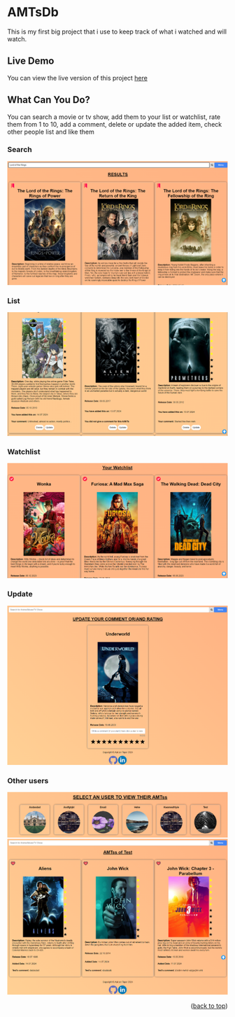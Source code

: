 <a id="readme-top"></a>

# AMTsDb

This is my first big project that i use to keep track of what i watched and will watch.

## Live Demo
You can view the live version of this project [here](https://amtssdb.onrender.com/)

## What Can You Do?
You can search a movie or tv show, add them to your list or watchlist, rate them from 1 to 10, add a comment, delete or update the added item, check other people list and like them

### Search
![Search](./public/assets/search.png)
### List
![List](./public/assets/list.png)
### Watchlist
![List](./public/assets/watchlist.png)
### Update
![Update](./public/assets/update.png)
### Other users
![Update](./public/assets/users.png)
![Update](./public/assets/anotherUserList.png)

<p align="right">(<a href="#readme-top">back to top</a>)</p>
